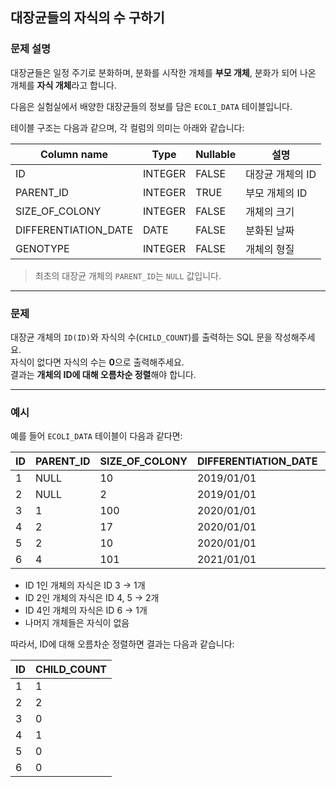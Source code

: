 ## 대장균들의 자식의 수 구하기

### 문제 설명
대장균들은 일정 주기로 분화하며, 분화를 시작한 개체를 **부모 개체**, 분화가 되어 나온 개체를 **자식 개체**라고 합니다.

다음은 실험실에서 배양한 대장균들의 정보를 담은 `ECOLI_DATA` 테이블입니다.

테이블 구조는 다음과 같으며, 각 컬럼의 의미는 아래와 같습니다:

| Column name            | Type     | Nullable | 설명                    |
|------------------------|----------|----------|-------------------------|
| ID                     | INTEGER  | FALSE    | 대장균 개체의 ID        |
| PARENT_ID              | INTEGER  | TRUE     | 부모 개체의 ID          |
| SIZE_OF_COLONY         | INTEGER  | FALSE    | 개체의 크기             |
| DIFFERENTIATION_DATE   | DATE     | FALSE    | 분화된 날짜             |
| GENOTYPE               | INTEGER  | FALSE    | 개체의 형질             |

> 최초의 대장균 개체의 `PARENT_ID`는 `NULL` 값입니다.

---

### 문제
대장균 개체의 `ID(ID)`와 자식의 수(`CHILD_COUNT`)를 출력하는 SQL 문을 작성해주세요.  
자식이 없다면 자식의 수는 **0**으로 출력해주세요.  
결과는 **개체의 ID에 대해 오름차순 정렬**해야 합니다.

---

### 예시
예를 들어 `ECOLI_DATA` 테이블이 다음과 같다면:

| ID | PARENT_ID | SIZE_OF_COLONY | DIFFERENTIATION_DATE | GENOTYPE |
|----|-----------|----------------|-----------------------|----------|
| 1  | NULL      | 10             | 2019/01/01            | 5        |
| 2  | NULL      | 2              | 2019/01/01            | 3        |
| 3  | 1         | 100            | 2020/01/01            | 4        |
| 4  | 2         | 17             | 2020/01/01            | 4        |
| 5  | 2         | 10             | 2020/01/01            | 6        |
| 6  | 4         | 101            | 2021/01/01            | 22       |

- ID 1인 개체의 자식은 ID 3 → 1개
- ID 2인 개체의 자식은 ID 4, 5 → 2개
- ID 4인 개체의 자식은 ID 6 → 1개
- 나머지 개체들은 자식이 없음

따라서, ID에 대해 오름차순 정렬하면 결과는 다음과 같습니다:

| ID | CHILD_COUNT |
|----|-------------|
| 1  | 1           |
| 2  | 2           |
| 3  | 0           |
| 4  | 1           |
| 5  | 0           |
| 6  | 0           |
